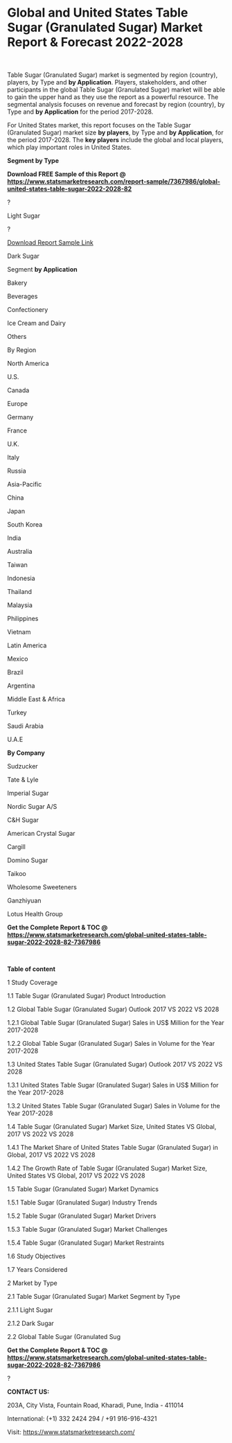 <h1>Global and United States Table Sugar (Granulated Sugar) Market Report & Forecast 2022-2028</h1><br/><p>Table Sugar (Granulated Sugar) market is segmented by region (country), players, by Type and <strong>by Application</strong>. Players, stakeholders, and other participants in the global Table Sugar (Granulated Sugar) market will be able to gain the upper hand as they use the report as a powerful resource. The segmental analysis focuses on revenue and forecast by region (country), by Type and <strong>by Application</strong> for the period 2017-2028.</p>
 
 
 
 <p>For United States market, this report focuses on the Table Sugar (Granulated Sugar) market size <strong>by players</strong>, by Type and <strong>by Application</strong>, for the period 2017-2028. The <strong>key players</strong> include the global and local players, which play important roles in United States.</p>
 
 
 
 <p><strong>Segment by Type</strong></p>
 
 
 
 <div><b>Download FREE Sample of this Report @ <a href="https://www.statsmarketresearch.com/download-free-sample/7367986/global-united-states-table-sugar-2022-2028-82">https://www.statsmarketresearch.com/report-sample/7367986/global-united-states-table-sugar-2022-2028-82</a></b></div>
 
 
 
 <p>? </p>
 
 
 
 <p>Light Sugar</p>
 
 
 
 <p>? </p>
 
 
 
 <p><a href="https://www.statsmarketresearch.com/download-free-sample/7367986/global-united-states-table-sugar-2022-2028-82">Download Report Sample Link</a></p>
 
 
 
 <p>Dark Sugar</p>
 
 
 
 <p>Segment <strong>by Application</strong></p>
 
 
 
 <p>Bakery</p>
 
 
 
 <p>Beverages</p>
 
 
 
 <p>Confectionery</p>
 
 
 
 <p>Ice Cream and Dairy</p>
 
 
 
 <p>Others</p>
 
 
 
 <p>By Region</p>
 
 
 
 <p>North America</p>
 
 
 
 <p>U.S.</p>
 
 
 
 <p>Canada</p>
 
 
 
 <p>Europe</p>
 
 
 
 <p>Germany</p>
 
 
 
 <p>France</p>
 
 
 
 <p>U.K.</p>
 
 
 
 <p>Italy</p>
 
 
 
 <p>Russia</p>
 
 
 
 <p>Asia-Pacific</p>
 
 
 
 <p>China</p>
 
 
 
 <p>Japan</p>
 
 
 
 <p>South Korea</p>
 
 
 
 <p>India</p>
 
 
 
 <p>Australia</p>
 
 
 
 <p>Taiwan</p>
 
 
 
 <p>Indonesia</p>
 
 
 
 <p>Thailand</p>
 
 
 
 <p>Malaysia</p>
 
 
 
 <p>Philippines</p>
 
 
 
 <p>Vietnam</p>
 
 
 
 <p>Latin America</p>
 
 
 
 <p>Mexico</p>
 
 
 
 <p>Brazil</p>
 
 
 
 <p>Argentina</p>
 
 
 
 <p>Middle East & Africa</p>
 
 
 
 <p>Turkey</p>
 
 
 
 <p>Saudi Arabia</p>
 
 
 
 <p>U.A.E</p>
 
 
 
 <p><strong>By Company</strong></p>
 
 
 
 <p>Sudzucker</p>
 
 
 
 <p>Tate & Lyle</p>
 
 
 
 <p>Imperial Sugar</p>
 
 
 
 <p>Nordic Sugar A/S</p>
 
 
 
 <p>C&H Sugar</p>
 
 
 
 <p>American Crystal Sugar</p>
 
 
 
 <p>Cargill</p>
 
 
 
 <p>Domino Sugar</p>
 
 
 
 <p>Taikoo</p>
 
 
 
 <p>Wholesome Sweeteners</p>
 
 
 
 <p>Ganzhiyuan</p>
 
 
 
 <p>Lotus Health Group</p>
 
 
 
 <div><b>Get the Complete Report & TOC @ <a href="https://www.statsmarketresearch.com/global-united-states-table-sugar-2022-2028-82-7367986">https://www.statsmarketresearch.com/global-united-states-table-sugar-2022-2028-82-7367986</a></b></div>
 
 
 
 <p><br />
 
 <b>Table of content</b></p>
 
 
 
 <p>1 Study Coverage<br />
 
 1.1 Table Sugar (Granulated Sugar) Product Introduction<br />
 
 1.2 Global Table Sugar (Granulated Sugar) Outlook 2017 VS 2022 VS 2028<br />
 
 1.2.1 Global Table Sugar (Granulated Sugar) Sales in US$ Million for the Year 2017-2028<br />
 
 1.2.2 Global Table Sugar (Granulated Sugar) Sales in Volume for the Year 2017-2028<br />
 
 1.3 United States Table Sugar (Granulated Sugar) Outlook 2017 VS 2022 VS 2028<br />
 
 1.3.1 United States Table Sugar (Granulated Sugar) Sales in US$ Million for the Year 2017-2028<br />
 
 1.3.2 United States Table Sugar (Granulated Sugar) Sales in Volume for the Year 2017-2028<br />
 
 1.4 Table Sugar (Granulated Sugar) Market Size, United States VS Global, 2017 VS 2022 VS 2028<br />
 
 1.4.1 The Market Share of United States Table Sugar (Granulated Sugar) in Global, 2017 VS 2022 VS 2028<br />
 
 1.4.2 The Growth Rate of Table Sugar (Granulated Sugar) Market Size, United States VS Global, 2017 VS 2022 VS 2028<br />
 
 1.5 Table Sugar (Granulated Sugar) Market Dynamics<br />
 
 1.5.1 Table Sugar (Granulated Sugar) Industry Trends<br />
 
 1.5.2 Table Sugar (Granulated Sugar) Market Drivers<br />
 
 1.5.3 Table Sugar (Granulated Sugar) Market Challenges<br />
 
 1.5.4 Table Sugar (Granulated Sugar) Market Restraints<br />
 
 1.6 Study Objectives<br />
 
 1.7 Years Considered<br />
 
 2 Market by Type<br />
 
 2.1 Table Sugar (Granulated Sugar) Market Segment by Type<br />
 
 2.1.1 Light Sugar<br />
 
 2.1.2 Dark Sugar<br />
 
 2.2 Global Table Sugar (Granulated Sug</p>
 
 
 
 <div><b>Get the Complete Report & TOC @ <a href="https://www.statsmarketresearch.com/global-united-states-table-sugar-2022-2028-82-7367986">https://www.statsmarketresearch.com/global-united-states-table-sugar-2022-2028-82-7367986</a></b></div>
 
 
 
 <p>? </p>
 
 
 
 <p><b>CONTACT US:</b><br />
 
 203A, City Vista, Fountain Road, Kharadi, Pune, India - 411014<br />
 
 International: (+1) 332 2424 294 / +91 916-916-4321<br />
 
 Visit: <a href="https://www.statsmarketresearch.com/">https://www.statsmarketresearch.com/</a></p>